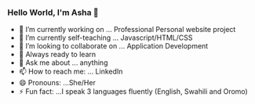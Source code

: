 ### Hello World, I'm Asha 👋


- 🔭 I’m currently working on ... Professional Personal website project
- 🌱 I’m currently self-teaching ... Javascript/HTML/CSS 
- 👯 I’m looking to collaborate on ... Application Development 
- 🤔 Always ready to learn 
- 💬 Ask me about ... anything
- 📫 How to reach me: ... LinkedIn
- 😄 Pronouns: ...She/Her
- ⚡ Fun fact: ...I speak 3 languages fluently (English, Swahili and Oromo)
